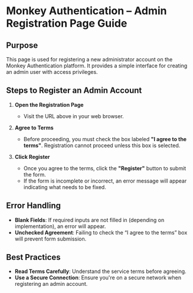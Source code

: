 # Monkey Authentication – Admin Registration Page Guide

## Purpose
This page is used for registering a new administrator account on the Monkey Authentication platform. It provides a simple interface for creating an admin user with access privileges.

## Steps to Register an Admin Account

1. **Open the Registration Page**
   - Visit the URL above in your web browser.

2. **Agree to Terms**
   - Before proceeding, you must check the box labeled **"I agree to the terms"**. Registration cannot proceed unless this box is selected.

3. **Click Register**
   - Once you agree to the terms, click the **"Register"** button to submit the form.
   - If the form is incomplete or incorrect, an error message will appear indicating what needs to be fixed.

## Error Handling

- **Blank Fields**: If required inputs are not filled in (depending on implementation), an error will appear.
- **Unchecked Agreement**: Failing to check the “I agree to the terms” box will prevent form submission.

## Best Practices

- **Read Terms Carefully**: Understand the service terms before agreeing.
- **Use a Secure Connection**: Ensure you're on a secure network when registering an admin account.
